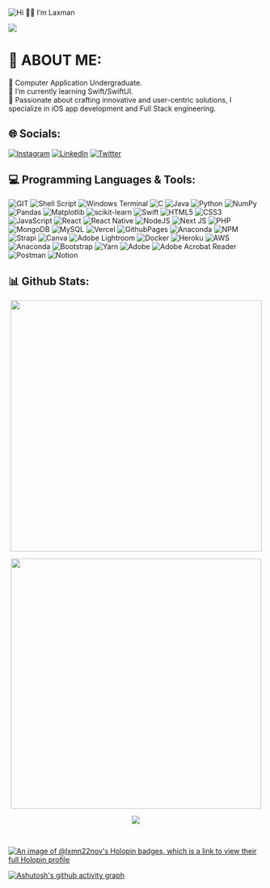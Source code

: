 <!-- **lxmn22nov/lxmn22nov** is a ✨ _special_ ✨ repository because its `README.md` (this file) appears on your GitHub profile. -->
<!-- Banner -->
![Hi 👋🏻 I’m Laxman](https://github.com/lxmn22nov/lxmn22nov/assets/126524753/537d29ec-96dc-4ad4-8a2e-f3d12b7e5e39)

<!-- Visitor Count -->
[![](https://visitcount.itsvg.in/api?id=lxmn22nov&icon=5&color=1)](https://visitcount.itsvg.in)

<!-- About me section -->
# 💫 ABOUT ME:
🔭 Computer Application Undergraduate.<br>🌱 I’m currently learning Swift/SwiftUI.<br>🤩 Passionate about crafting innovative and user-centric solutions, I specialize in iOS app development and Full Stack engineering.

<!-- Social Media Handles -->
## 🌐 Socials:
[![Instagram](https://img.shields.io/badge/Instagram-%23E4405F.svg?logo=Instagram&logoColor=white)](https://instagram.com/lxmn_s_koranga) 
[![LinkedIn](https://img.shields.io/badge/LinkedIn-%230077B5.svg?logo=linkedin&logoColor=white)](https://linkedin.com/in/laxman-singh-koranga-689230225) 
[![Twitter](https://img.shields.io/badge/Twitter-%231DA1F2.svg?logo=Twitter&logoColor=white)](https://twitter.com/lxmn22nov) 

<!-- Tech stacks, hands on experience -->
## 💻 Programming Languages & Tools:
  <!--<img align="left" alt="Bash" width="45px" style="padding-right:10px;" src="https://cdn.jsdelivr.net/gh/devicons/devicon/icons/bash/bash-original.svg" />
  <img align="left" alt="C" width="45px" style="padding-right:10px;" src="https://cdn.jsdelivr.net/gh/devicons/devicon/icons/c/c-original.svg"/>
  <img align="left" alt="Java" width="45px" style="padding-right:10px;" src="https://cdn.jsdelivr.net/gh/devicons/devicon/icons/java/java-original-wordmark.svg" />
  <img align="left" alt="Python" width="45px" style="padding-right:10px;" src="https://cdn.jsdelivr.net/gh/devicons/devicon/icons/python/python-original-wordmark.svg" />
  <img align="left" alt="Swift" width="45px" style="padding-right:10px;" src="https://cdn.jsdelivr.net/gh/devicons/devicon/icons/swift/swift-original.svg" />
  <img align="left" alt="HTML5" width="45px" style="padding-right:10px;" src="https://cdn.jsdelivr.net/gh/devicons/devicon/icons/html5/html5-original-wordmark.svg" />
  <img align="left" alt="CSS3" width="45px" style="padding-right:10px;" src="https://cdn.jsdelivr.net/gh/devicons/devicon/icons/css3/css3-original-wordmark.svg" />
  <img align="left" alt="Javascript" width="45px" style="padding-right:10px;" src="https://cdn.jsdelivr.net/gh/devicons/devicon/icons/javascript/javascript-original.svg" />
  <img align="left" alt="Nodejs" width="45px" style="padding-right:10px;" src="https://cdn.jsdelivr.net/gh/devicons/devicon/icons/nodejs/nodejs-original-wordmark.svg" />
  <img align="left" alt="PHP" width="45px" style="padding-right:10px;" src="https://cdn.jsdelivr.net/gh/devicons/devicon/icons/php/php-original.svg" />
  
  <img align="left" alt="Bootstrap" width="45px" style="padding-right:10px;" src="https://cdn.jsdelivr.net/gh/devicons/devicon/icons/bootstrap/bootstrap-original-wordmark.svg" />
  <img align="left" alt="Express.js" width="45px" style="padding-right:10px;" src="https://cdn.jsdelivr.net/gh/devicons/devicon/icons/express/express-original-wordmark.svg" />
  <!--<img align="left" alt="GitHub Actions" width="45px" style="padding-right:10px;"  /> -->
  <!--<img align="left" alt="Matplotlib" width="45px" style="padding-right:10px;"  />
  <img align="left" alt="NPM" width="45px" style="padding-right:10px;" src="https://cdn.jsdelivr.net/gh/devicons/devicon/icons/npm/npm-original-wordmark.svg" />
  <img align="left" alt="NumPy" width="45px" style="padding-right:10px;" src="https://cdn.jsdelivr.net/gh/devicons/devicon/icons/numpy/numpy-original-wordmark.svg" />
  <img align="left" alt="Pandas" width="45px" style="padding-right:10px;" src="https://cdn.jsdelivr.net/gh/devicons/devicon/icons/pandas/pandas-original-wordmark.svg" />
  <img align="left" alt="React" width="45px" style="padding-right:10px;" src="https://cdn.jsdelivr.net/gh/devicons/devicon/icons/react/react-original.svg" />
  <!--<img align="left" alt="React Native" width="45px" style="padding-right:10px;"  />-->
  <!--<img align="left" alt="Scikit-learn" width="45px" style="padding-right:10px;"  />-->
  <!--<img align="left" alt="Strapi" width="45px" style="padding-right:10px;"  />-->
  
  <!--<img align="left" alt="GitHub Pages" width="45px" style="padding-right:10px;"  />
  <img align="left" alt="Heroku" width="45px" style="padding-right:10px;" src="https://cdn.jsdelivr.net/gh/devicons/devicon/icons/heroku/heroku-plain-wordmark.svg" />
  <img align="left" alt="MongoDB" width="45px" style="padding-right:10px;" src="https://cdn.jsdelivr.net/gh/devicons/devicon/icons/mongodb/mongodb-original-wordmark.svg" />
  <img align="left" alt="MySQL" width="45px" style="padding-right:10px;" src="https://cdn.jsdelivr.net/gh/devicons/devicon/icons/mysql/mysql-original-wordmark.svg" />
  <img align="left" alt="Oracle" width="45px" style="padding-right:10px;" src="https://cdn.jsdelivr.net/gh/devicons/devicon/icons/oracle/oracle-original.svg" />
  <!--<img align="left" alt="Repl.it" width="45px" style="padding-right:10px;"  />-->
  <!--<img align="left" alt="Vercel" width="45px" style="padding-right:10px;"  />

  <!--<img align="left" alt="Adobe Lightroom" width="45px" style="padding-right:10px;" src="" />
  <img align="left" alt="Anaconda" width="45px" style="padding-right:10px;" src="https://cdn.jsdelivr.net/gh/devicons/devicon/icons/anaconda/anaconda-original-wordmark.svg" />
  <!--<img align="left" alt="Brave" width="45px" style="padding-right:10px;"  />
  <img align="left" alt="Canva" width="45px" style="padding-right:10px;" src="https://cdn.jsdelivr.net/gh/devicons/devicon/icons/canva/canva-original.svg" />
  <!--<img align="left" alt="Discord" width="45px" style="padding-right:10px;"  />
  <img align="left" alt="Docker" width="45px" style="padding-right:10px;" src="https://cdn.jsdelivr.net/gh/devicons/devicon/icons/docker/docker-plain-wordmark.svg" />
  <img align="left" alt="Git" width="45px" style="padding-right:10px;" src="https://cdn.jsdelivr.net/gh/devicons/devicon/icons/git/git-plain.svg" />
  <img align="left" alt="Github" width="45px" style="padding-right:10px;" src="https://cdn.jsdelivr.net/gh/devicons/devicon/icons/github/github-original-wordmark.svg" />
  <!--<img align="left" alt="GitHub Desktop" width="45px" style="padding-right:10px;"  />
  <!--<img align="left" alt="Google Sheets" width="45px" style="padding-right:10px;"  />
  <img align="left" alt="Jupyter" width="45px" style="padding-right:10px;" src="https://cdn.jsdelivr.net/gh/devicons/devicon/icons/jupyter/jupyter-original-wordmark.svg" />
  <!--<img align="left" alt="Notion" width="45px" style="padding-right:10px;"  />-->
  <!--<img align="left" alt="Postman" width="45px" style="padding-right:10px;"  />-->
  <!--<img align="left" alt="Stack Overflow" width="45px" style="padding-right:10px;"  />
  <img align="left" alt="Visual Studio Code" width="45px" style="padding-right:10px;" src="https://cdn.jsdelivr.net/gh/devicons/devicon/icons/vscode/vscode-original.svg" />
  <img align="left" alt="XCode" width="45px" style="padding-right:10px;" src="https://cdn.jsdelivr.net/gh/devicons/devicon/icons/xcode/xcode-original.svg" />
  <br/> 
  -->
 
![GIT](https://img.shields.io/badge/Git-fc6d26?style=flat-square&logo=git&logoColor=white) 
![Shell Script](https://img.shields.io/badge/shell_script-%23121011.svg?style=flat-square&logo=gnu-bash&logoColor=white) 
![Windows Terminal](https://img.shields.io/badge/Windows%20Terminal-%234D4D4D.svg?style=flat-square&logo=windows-terminal&logoColor=white) 
![C](https://img.shields.io/badge/c-%2300599C.svg?style=flat-square&logo=c&logoColor=white) 
![Java](https://img.shields.io/badge/java-%23ED8B00.svg?style=flat-square&logo=openjdk&logoColor=white) 
![Python](https://img.shields.io/badge/python-3670A0?style=flat-square&logo=python&logoColor=ffdd54) 
![NumPy](https://img.shields.io/badge/numpy-%23013243.svg?style=flat-square&logo=numpy&logoColor=white) 
![Pandas](https://img.shields.io/badge/pandas-%23150458.svg?style=flat-square&logo=pandas&logoColor=white) 
![Matplotlib](https://img.shields.io/badge/Matplotlib-%23ffffff.svg?style=flat-square&logo=Matplotlib&logoColor=black)
![scikit-learn](https://img.shields.io/badge/scikit--learn-%23F7931E.svg?style=flat-square&logo=scikit-learn&logoColor=white) 
![Swift](https://img.shields.io/badge/swift-F54A2A?style=flat-square&logo=swift&logoColor=white) 
![HTML5](https://img.shields.io/badge/html5-%23E34F26.svg?style=flat-square&logo=html5&logoColor=white) 
![CSS3](https://img.shields.io/badge/css3-%231572B6.svg?style=flat-square&logo=css3&logoColor=white) 
![JavaScript](https://img.shields.io/badge/javascript-%23323330.svg?style=flat-square&logo=javascript&logoColor=%23F7DF1E) 
![React](https://img.shields.io/badge/react-%2320232a.svg?style=flat-square&logo=react&logoColor=%2361DAFB) 
![React Native](https://img.shields.io/badge/react_native-%2320232a.svg?style=flat-square&logo=react&logoColor=%2361DAFB) 
![NodeJS](https://img.shields.io/badge/node.js-6DA55F?style=flat-square&logo=node.js&logoColor=white) 
![Next JS](https://img.shields.io/badge/Next-black?style=flat-square&logo=next.js&logoColor=white) 
![PHP](https://img.shields.io/badge/php-%23777BB4.svg?style=flat-square&logo=php&logoColor=white) 
![MongoDB](https://img.shields.io/badge/MongoDB-%234ea94b.svg?style=flat-square&logo=mongodb&logoColor=white) 
![MySQL](https://img.shields.io/badge/mysql-%2300000f.svg?style=flat-square&logo=mysql&logoColor=white)
![Vercel](https://img.shields.io/badge/vercel-%23000000.svg?style=flat-square&logo=vercel&logoColor=white) 
![GithubPages](https://img.shields.io/badge/github%20pages-121013?style=flat-square&logo=github&logoColor=white) 
![Anaconda](https://img.shields.io/badge/Anaconda-%2344A833.svg?style=flat-square&logo=anaconda&logoColor=white) 
![NPM](https://img.shields.io/badge/NPM-%23CB3837.svg?style=flat-square&logo=npm&logoColor=white) 
![Strapi](https://img.shields.io/badge/strapi-%232E7EEA.svg?style=flat-square&logo=strapi&logoColor=white) 
![Canva](https://img.shields.io/badge/Canva-%2300C4CC.svg?style=flat-square&logo=Canva&logoColor=white) 
![Adobe Lightroom](https://img.shields.io/badge/Adobe%20Lightroom-31A8FF.svg?style=flat-square&logo=Adobe%20Lightroom&logoColor=white) 
![Docker](https://img.shields.io/badge/docker-%230db7ed.svg?style=flat-square&logo=docker&logoColor=white) 
![Heroku](https://img.shields.io/badge/heroku-%23430098.svg?style=flat-square&logo=heroku&logoColor=white) 
![AWS](https://img.shields.io/badge/AWS-%23FF9900.svg?style=flat-square&logo=amazon-aws&logoColor=white) 
![Anaconda](https://img.shields.io/badge/Anaconda-%2344A833.svg?style=flat-square&logo=anaconda&logoColor=white) 
![Bootstrap](https://img.shields.io/badge/bootstrap-%238511FA.svg?style=flat-square&logo=bootstrap&logoColor=white) 
![Yarn](https://img.shields.io/badge/yarn-%232C8EBB.svg?style=flat-square&logo=yarn&logoColor=white) 
![Adobe](https://img.shields.io/badge/adobe-%23FF0000.svg?style=flat-square&logo=adobe&logoColor=white) 
![Adobe Acrobat Reader](https://img.shields.io/badge/Adobe%20Acrobat%20Reader-EC1C24.svg?style=flat-square&logo=Adobe%20Acrobat%20Reader&logoColor=white) 
![Postman](https://img.shields.io/badge/Postman-FF6C37?style=flat-square&logo=postman&logoColor=white) 
![Notion](https://img.shields.io/badge/Notion-%23000000.svg?style=flat-square&logo=notion&logoColor=white) 

<!-- Github Statistics -->
## 📊 Github Stats:
<p align="center">
  <a>
    <img src="https://github-readme-stats.vercel.app/api/top-langs/?username=lxmn22nov&theme=blue-green&hide_border=false&include_all_commits=true&count_private=true&layout=compact" 
width="497px"/>
  </a>
</p>
<p align="center">
  <a>
    <img align="center" src="https://github-readme-stats.vercel.app/api?username=lxmn22nov&theme=blue-green&hide_border=false&include_all_commits=true&count_private=true" width="495px"/>
  </a>
</p>
<p align="center">
  <img align="center" src="https://github-readme-streak-stats.herokuapp.com/?user=lxmn22nov&theme=blue-green&hide_border=false"/>
</p> 
  <br/>
    
<!-- Halopin Board -->
[![An image of @lxmn22nov's Holopin badges, which is a link to view their full Holopin profile](https://holopin.me/lxmn22nov)](https://holopin.io/@lxmn22nov)

<!-- Activity Tracker -->
[![Ashutosh's github activity graph](https://github-readme-activity-graph.vercel.app/graph?username=lxmn22nov&bg_color=000000&color=ffffff&line=2cf604&point=f20202&area=true&hide_border=true)](https://github.com/ashutosh00710/github-readme-activity-graph)
